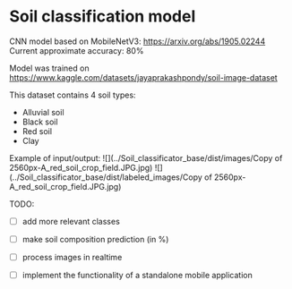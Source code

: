 # Soil classification model
CNN model based on MobileNetV3: https://arxiv.org/abs/1905.02244
Current approximate accuracy: 80%

Model was trained on https://www.kaggle.com/datasets/jayaprakashpondy/soil-image-dataset

This dataset contains 4 soil types:
- Alluvial soil
- Black soil
- Red soil
- Clay

Example of input/output:
![](../Soil_classificator_base/dist/images/Copy of 2560px-A_red_soil_crop_field.JPG.jpg)
![](../Soil_classificator_base/dist/labeled_images/Copy of 2560px-A_red_soil_crop_field.JPG.jpg)


TODO:
- [ ] add more relevant classes
- [ ] make soil composition prediction (in %)
- [ ] process images in realtime
- [ ] implement the functionality of a standalone mobile application

